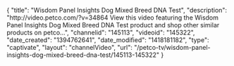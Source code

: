 {
    "title": "Wisdom Panel Insights Dog Mixed Breed DNA Test",
    "description": "http:\/\/video.petco.com\/?v=34864 View this video featuring the Wisdom Panel Insights Dog Mixed Breed DNA Test product and shop other similar products on petco...",
    "channelid": "145113",
    "videoid": "145322",
    "date_created": "1394762641",
    "date_modified": "1418181182",
    "type": "captivate",
    "layout": "channelVideo",
    "url": "\/petco-tv\/wisdom-panel-insights-dog-mixed-breed-dna-test\/145113-145322"
}